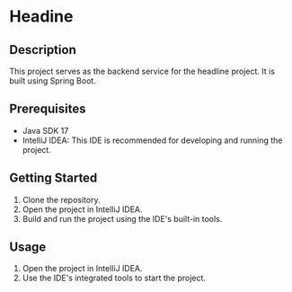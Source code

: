 # Headine

## Description
This project serves as the backend service for the headline project. It is built using Spring Boot.

## Prerequisites
- Java SDK 17
- IntelliJ IDEA: This IDE is recommended for developing and running the project.

## Getting Started
1. Clone the repository.
2. Open the project in IntelliJ IDEA.
3. Build and run the project using the IDE's built-in tools.

## Usage
1. Open the project in IntelliJ IDEA.
2. Use the IDE's integrated tools to start the project.
